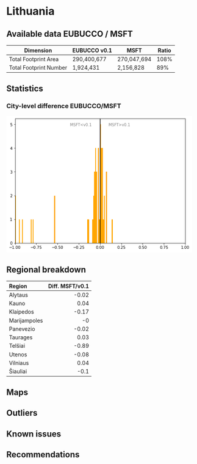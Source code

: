 
# Lithuania
## Available data EUBUCCO / MSFT

| Dimension    | EUBUCCO v0.1 | MSFT | Ratio |
| -------- | ------- | ------- | ------- |
|Total Footprint Area|290,400,677|270,047,694|108%|
|Total Footprint Number|1,924,431|2,156,828|89%|


## Statistics

### City-level difference EUBUCCO/MSFT 
 ![City-level difference EUBUCCO/MSFT](../imgs/city_diff/lithuania_city_diff.png)

## Regional breakdown

| Region       |   Diff. MSFT/v0.1 |
|:-------------|------------------:|
| Alytaus      |             -0.02 |
| Kauno        |              0.04 |
| Klaipedos    |             -0.17 |
| Marijampoles |             -0    |
| Panevezio    |             -0.02 |
| Taurages     |              0.03 |
| Telšiai      |             -0.89 |
| Utenos       |             -0.08 |
| Vilniaus     |              0.04 |
| Šiauliai     |             -0.1  |

## Maps
## Outliers
## Known issues
## Recommendations
